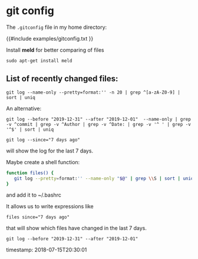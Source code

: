 # git config


The `.gitconfig` file in my home directory:

{{#include examples/gitconfig.txt }}

Install **meld** for better comparing of files

```
sudo apt-get install meld
```

## List of recently changed files:

```
git log --name-only --pretty=format:'' -n 20 | grep ^[a-zA-Z0-9] | sort | uniq
```

An alternative:

```
git log --before "2019-12-31" --after "2019-12-01"  --name-only | grep -v ^commit | grep -v ^Author | grep -v ^Date: | grep -v '^ ' | grep -v
'^$' | sort | uniq
```

```
git log --since="7 days ago"
```

will show the log for the last 7 days.

Maybe create a shell function:

```bash
function files() {
   git log --pretty=format:'' --name-only "$@" | grep \\S | sort | uniq
}
```

and add it to ~/.bashrc

It allows us to write expressions like

```
files since="7 days ago"
```

that will show which files have changed in the last 7 days.

```
git log --before "2019-12-31" --after "2019-12-01"
```

timestamp: 2018-07-15T20:30:01
